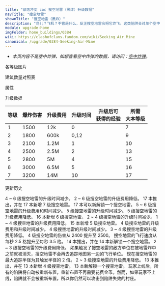 ```yaml
---
title: "部落冲突 coc 搜空地雷（黑炸）升级数据"
navTitle: "搜空地雷"
shownTitle: "搜空地雷（黑炸）"
description: "鸟儿？飞机？不管是什么，反正搜空地雷会把它炸飞。这类陷阱会对单个空中部队造成毁灭性打击。"
module: upgrade-home
imgFolder: home_buildings/0384
wiki: https://clashofclans.fandom.com/wiki/Seeking_Air_Mine
canonical: /upgrade/0384-Seeking-Air-Mine
---
```


- *本页内容不是空中炸弹，如想查看空中炸弹的数据，请访问：[空中炸弹](/upgrade/0382-Air-Bomb)。*

<UnitInfo :folder="$frontmatter.imgFolder" imgSrc="Seeking_Air_Mine_info.png" :imgAlt="$frontmatter.navTitle" :description="$frontmatter.description" :isSmallImg="true" />

<SmallTitle>各等级图片</SmallTitle>

<Panel>
    <UnitImgGroup :folder="$frontmatter.imgFolder">
        <UnitImg imgTitle="1 - 2 级" imgSrc="Seeking_Air_Mine1.png" />
        <UnitImg imgTitle="3 - 4 级" imgSrc="Seeking_Air_Mine3.png" />
        <UnitImg imgTitle="5 - 6 级" imgSrc="Seeking_Air_Mine5.png" />
        <UnitImg imgTitle="7 级" imgSrc="Seeking_Air_Mine7.png" />
        <UnitImg imgTitle="未重新布置" imgSrc="Seeking_Air_Mine_unarmed.png" />
    </UnitImgGroup>
</Panel>

<SmallTitle>建筑数量对照表</SmallTitle>

<BuildingNum>
    <BuildingNumRow title="大本等级" num="1 - 6, 7, 8, 9, 10 - 11, 12, 13, 14 - 16, 17" />
    <BuildingNumRow title="建筑数量" num="    0, 1, 2, 4,       5,  6,  7,       8,  9" />
</BuildingNum>

<SmallTitle>属性</SmallTitle>

<UnitProperties>
    <UnitProperty pKey="占地面积" pValue="1×1" />
    <UnitProperty pKey="伤害类型" pValue="单体伤害" />
    <UnitProperty pKey="作用目标" pValue="仅空中目标" />
    <UnitProperty pKey="触发半径" pValue="4 格" />
    <UnitProperty pKey="触发后的飞行速度" pValue="3.5 格/秒" />
    <UnitProperty pKey="爆炸延时" pValue="0.75 秒" />
</UnitProperties>

<SmallTitle>升级数据</SmallTitle>

<script setup>
const tableExtraInfo = [
    {
        "column": 2,
        "type": "cost",
        "gpClass": "building",
        "icon": "Gold"
    },
    {
        "column": 3,
        "type": "time",
        "gpClass": "building"
    },
    {
        "column": 4,
        "type": "exp",
        "icon": "Exp"
    }
];
</script>

<UnitTable :tableExtraInfo="tableExtraInfo">

| 等级 | 爆炸伤害 | 升级费用 |  升级时间  |升级后可<br>获得的经验|所需<br>大本等级|
| ---- |    ---  |   ---   |    ---    |         ---         |       ---     |
|   1  |   1500  |    12k  |    0      |                     |        7      |
|   2  |   1800  |   600k  |    0,12   |                     |        9      |
|   3  |   2100  |   1.2M  |    1      |                     |       10      |
|   4  |   2500  |   2.5M  |    2      |                     |       13      |
|   5  |   2800  |     5M  |    4      |                     |       15      |
|   6  |   3000  |   6.5M  |    5      |                     |       16      |
|   7  |   3200  |    14M  |   10      |                     |       17      |

</UnitTable>

<SmallTitle>更新历史</SmallTitle>

<Timeline>
    <TimelineItem date="2025/03/24">
        <TimelineRow>4 ~ 6 级搜空地雷的升级时间减少。</TimelineRow>
        <TimelineRow>2 ~ 6 级搜空地雷的升级费用降低。</TimelineRow>
    </TimelineItem>
    <TimelineItem date="2024/11/25">
        <TimelineRow>17 本推出，并在 17 本新增 7 级搜空地雷。</TimelineRow>
        <TimelineRow>17 本可以新解锁一个搜空地雷。</TimelineRow>
        <TimelineRow>5 ~ 6 级搜空地雷的升级费用和时间减少。</TimelineRow>
    </TimelineItem>
    <TimelineItem date="2024/06/18">
        <TimelineRow>5 级搜空地雷的升级时间减少。</TimelineRow>
        <TimelineRow>5 级搜空地雷的升级费用降低。</TimelineRow>
    </TimelineItem>
    <TimelineItem date="2024/02/27">
        <TimelineRow>16 本新增 6 级搜空地雷。</TimelineRow>
    </TimelineItem>
    <TimelineItem date="2023/12/12">
        <TimelineRow>2 ~ 4 级搜空地雷的升级时间减少。</TimelineRow>
        <TimelineRow>1 ~ 4 级搜空地雷的升级费用降低。</TimelineRow>
    </TimelineItem>
    <TimelineItem date="2023/06/12">
        <TimelineRow>15 本新增 5 级搜空地雷。</TimelineRow>
        <TimelineRow>4 级搜空地雷的升级费用和升级时间减少。</TimelineRow>
    </TimelineItem>
    <TimelineItem date="2022/10/10">
        <TimelineRow>4 级搜空地雷的升级时间减少。</TimelineRow>
        <TimelineRow>3 ~ 4 级搜空地雷的升级费用降低。</TimelineRow>
    </TimelineItem>
    <TimelineItem date="2022/05/02">
        <TimelineRow>4 级搜空地雷的伤害从 2400 提升至 2500。</TimelineRow>
    </TimelineItem>
    <TimelineItem date="2021/08/12">
        <TimelineRow>搜空地雷的飞行速度从每秒 2.5 格提升至每秒 3.5 格。</TimelineRow>
    </TimelineItem>
    <TimelineItem date="2021/04/12">
        <TimelineRow>14 本推出，并在 14 本新解锁一个搜空地雷。</TimelineRow>
        <TimelineRow>2 ~ 3 级搜空地雷的升级费用降低。</TimelineRow>
    </TimelineItem>
    <TimelineItem date="2020/06/22">
        <TimelineRow>如果触发了搜空地雷的敌方单位在被地雷炸中之前就被消灭，搜空地雷不会再去追踪地图另一边的飞行单位。</TimelineRow>
        <TimelineRow>现在搜空地雷的最大追踪半径为其触发半径的 2 倍。</TimelineRow>
    </TimelineItem>
    <TimelineItem date="2020/03/30">
        <TimelineRow>2 ~ 3 级搜空地雷的升级费用降低。</TimelineRow>
    </TimelineItem>
    <TimelineItem date="2019/12/09">
        <TimelineRow>13 本推出，并在 13 本新增 4 级搜空地雷。</TimelineRow>
        <TimelineRow>13 本新解锁一个搜空地雷。</TimelineRow>
    </TimelineItem>
    <TimelineItem date="2019/04/02">
        <TimelineRow>玩家上线后，所有的陷阱将自动被重新布置，重新布置不再需要花费金币。然而，如果玩家不上线，陷阱就不会被重新布置，所以你仍然可以攻击到陷阱失效的村庄。</TimelineRow>
    </TimelineItem>
    <TimelineItem :historyBottom="true" />
</Timeline>